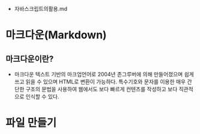 - 자바스크립트의활용.md
# 마크다운(Markdown)
## 마크다운이란?
- 마크다운 텍스트 기반의 마크업언어로 2004년 존그루버에 의해 만들어졌으며
쉽게 쓰고 읽을 수 있으며 HTML로 변환이 가능하다. 특수기호와 문자를 이용한 매우 간단한 구조의 문법을 사용하여 웹에서도 보다 빠르게 컨텐츠를 작성하고 보다 직관적으로 인식할 수 있다.
# 파일 만들기

